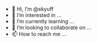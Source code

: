 - 👋 Hi, I’m @skyuff
- 👀 I’m interested in ...
- 🌱 I’m currently learning ...
- 💞️ I’m looking to collaborate on ...
- 📫 How to reach me ...

<!---
skyuff/skyuff is a ✨ special ✨ repository because its `README.md` (this file) appears on your GitHub profile.
You can click the Preview link to take a look at your changes.
--->
